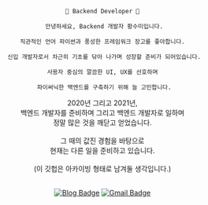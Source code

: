 <div align=center>
<pre><code id="python_code">🍎 Backend Developer 🍎
  <br> 안녕하세요, Backend 개발자 황수미입니다.
  <br> 직관적인 언어 파이썬과 풍성한 프레임워크 장고를 좋아합니다. 
  <br> 신입 개발자로서 차근히 기초를 닦아 나가며 성장할 준비가 되어있습니다.
  <br> 사용자 중심의 깔끔한 UI, UX를 선호하며 
  <br> 파이써닉한 백엔드를 구축하기 위해 늘 고민합니다.
</code></pre>
  
2020년 그리고 2021년, <br>
백엔드 개발자를 준비하며 그리고 백엔드 개발자로 일하며 <br>
정말 많은 것을 깨닫고 얻었습니다. <br>
<br>
그 때의 값진 경험을 바탕으로<br>
현재는 다른 일을 준비하고 있습니다.<br>
<br>
(이 깃헙은 아카이빙 형태로 남겨둘 생각입니다.) 

<br>[![Blog Badge](https://img.shields.io/badge/-TIL_Velog-White?style=flat-square&logo=Velog&logoColor=white&link=https://velog.io/@ifyouseeksoomi)](https://velog.io/@ifyouseeksoomi) 
[![Gmail Badge](https://img.shields.io/badge/-Gmail-d14836?style=flat-square&logo=Gmail&logoColor=white&link=mailto:ifyouseeksoomi@gmail.com)](mailto:ifyouseeksoomi@gmail.com)
</div>

